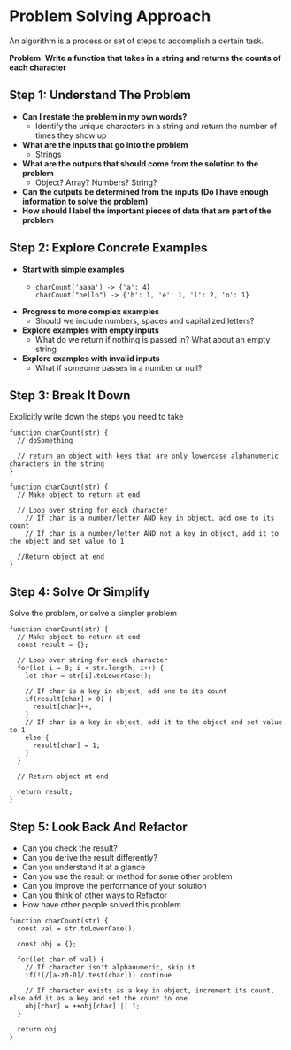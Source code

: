 # Problem Solving Approach
An algorithm is a process or set of steps to accomplish a certain task.

<strong>Problem: Write a function that takes in a string and returns the counts of each character</strong>

## Step 1: Understand The Problem
- <strong>Can I restate the problem in my own words?</strong>
  - Identify the unique characters in a string and return the number of times they show up
- <strong>What are the inputs that go into the problem</strong>
  - Strings
- <strong> What are the outputs that should come from the solution to the problem </strong>
  - Object? Array? Numbers? String?
- <strong> Can the outputs be determined from the inputs (Do I have enough information to solve the problem) </strong>
- <strong> How should I label the important pieces of data that are part of the problem </strong>

## Step 2: Explore Concrete Examples
- <strong>Start with simple examples</strong>
  - ```
    charCount('aaaa') -> {'a': 4}
    charCount("hello") -> {'h': 1, 'e': 1, 'l': 2, 'o': 1}
    ```
- <strong>Progress to more complex examples</strong>
  - Should we include numbers, spaces and capitalized letters?
- <strong>Explore examples with empty inputs</strong>
  - What do we return if nothing is passed in? What about an empty string
- <strong>Explore examples with invalid inputs</strong>
  - What if someome passes in a number or null?

## Step 3: Break It Down
Explicitly write down the steps you need to take

```
function charCount(str) {
  // doSomething

  // return an object with keys that are only lowercase alphanumeric characters in the string
}
```

```
function charCount(str) {
  // Make object to return at end

  // Loop over string for each character
    // If char is a number/letter AND key in object, add one to its count
    // If char is a number/letter AND not a key in object, add it to the object and set value to 1

  //Return object at end
}
```

## Step 4: Solve Or Simplify
Solve the problem, or solve a simpler problem

```
function charCount(str) {
  // Make object to return at end
  const result = {};

  // Loop over string for each character
  for(let i = 0; i < str.length; i++) {
    let char = str[i].toLowerCase();

    // If char is a key in object, add one to its count
    if(result[char] > 0) {
      result[char]++;
    } 
    // If char is a key in object, add it to the object and set value to 1
    else {
      result[char] = 1;
    }
  }

  // Return object at end

  return result;
}
```

## Step 5: Look Back And Refactor

- Can you check the result?
- Can you derive the result differently?
- Can you understand it at a glance
- Can you use the result or method for some other problem
- Can you improve the performance of your solution
- Can you think of other ways to Refactor
- How have other people solved this problem

```
function charCount(str) {
  const val = str.toLowerCase();

  const obj = {};

  for(let char of val) {
    // If character isn't alphanumeric, skip it
    if(!(/[a-z0-0]/.test(char))) continue

    // If character exists as a key in object, increment its count, else add it as a key and set the count to one
    obj[char] = ++obj[char] || 1;
  }

  return obj
}
```